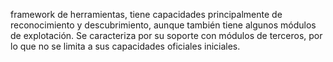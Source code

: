 framework de herramientas, tiene capacidades principalmente de reconocimiento y descubrimiento, aunque también tiene algunos módulos de explotación. Se caracteriza por su soporte con módulos de terceros, por  lo que no se limita a sus capacidades oficiales iniciales.
